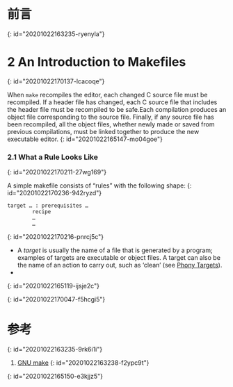 # 前言
{: id="20201022163235-ryenyla"}

# 2 An Introduction to Makefiles
{: id="20201022170137-lcacoqe"}

When `make` recompiles the editor, each changed C source file must be recompiled. If a header file has changed, each C source file that includes the header file must be recompiled to be safe.Each compilation produces an object file corresponding to the source file. Finally, if any source file has been recompiled, all the object files, whether newly made or saved from previous compilations, must be linked together to produce the new executable editor.
{: id="20201022165147-mo04goe"}

### 2.1 What a Rule Looks Like
{: id="20201022170211-27wg169"}

A simple makefile consists of “rules” with the following shape:
{: id="20201022170236-942ryzd"}

```
target … : prerequisites …
        recipe
        …
        …
```
{: id="20201022170216-pnrcj5c"}

- A *target* is usually the name of a file that is generated by a program; examples of targets are executable or object files. A target can also be the name of an action to carry out, such as ‘clean’ (see [Phony Targets](https://www.gnu.org/software/make/manual/make.htmlPhony-Targets)).
-
{: id="20201022165119-ijsje2c"}

{: id="20201022170047-f5hcgi5"}

# 参考
{: id="20201022163235-9rk6i1i"}

1. [GNU make](https://www.gnu.org/software/make/manual/make.html)
{: id="20201022163238-f2ypc9t"}

{: id="20201022165150-e3kjjz5"}
